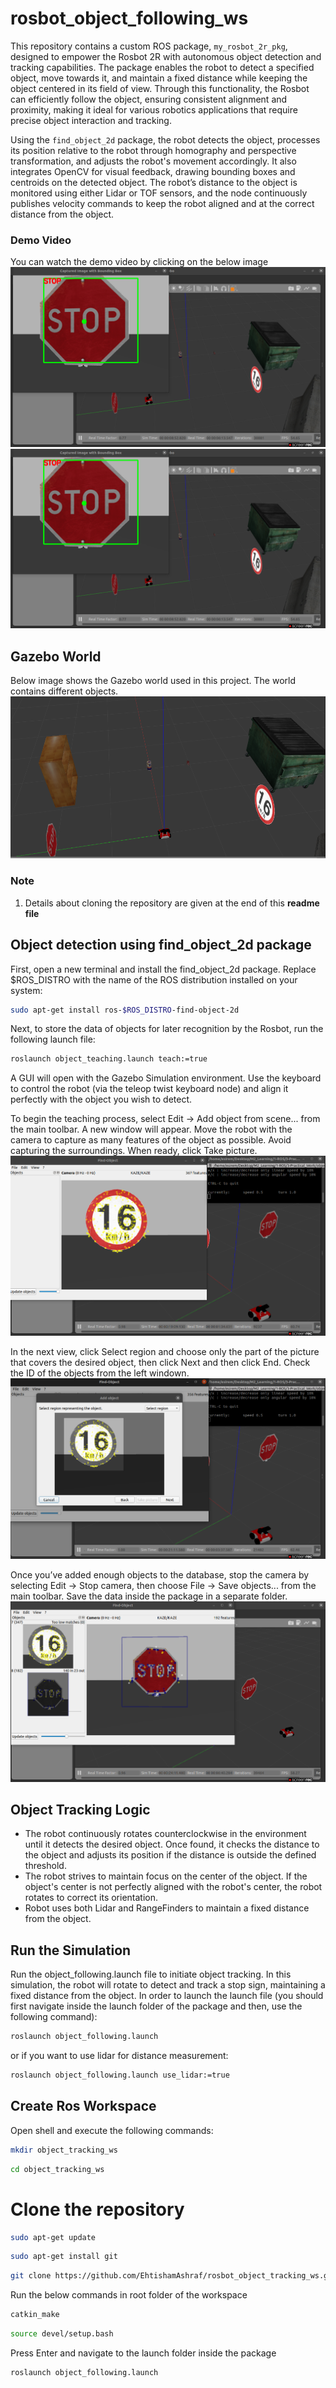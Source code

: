 # rosbot_object_following_ws
This repository contains a custom ROS package, `my_rosbot_2r_pkg`, designed to empower the Rosbot 2R with autonomous object detection and tracking capabilities. The package enables the robot to detect a specified object, move towards it, and maintain a fixed distance while keeping the object centered in its field of view. Through this functionality, the Rosbot can efficiently follow the object, ensuring consistent alignment and proximity, making it ideal for various robotics applications that require precise object interaction and tracking.

Using the `find_object_2d` package, the robot detects the object, processes its position relative to the robot through homography and perspective transformation, and adjusts the robot's movement accordingly. It also integrates OpenCV for visual feedback, drawing bounding boxes and centroids on the detected object. The robot’s distance to the object is monitored using either Lidar or TOF sensors, and the node continuously publishes velocity commands to keep the robot aligned and at the correct distance from the object.

### Demo Video
You can watch the demo video by clicking on the below image
[![Watch the video](https://github.com/EhtishamAshraf/rosbot_object_following_ws/blob/main/src/Images/4.png)](https://www.youtube.com/watch?v=KF7SK3x3tR0)
[![Watch the video](https://github.com/EhtishamAshraf/rosbot_object_following_ws/blob/main/src/Images/4.png)](https://youtu.be/ihLOgAEz3rU)

## Gazebo World
Below image shows the Gazebo world used in this project. The world contains different objects.
![Gazebo World](https://github.com/EhtishamAshraf/rosbot_object_following_ws/blob/main/src/Images/6.png)

### Note 
1.  Details about cloning the repository are given at the end of this **readme file**

## Object detection using find_object_2d package
First, open a new terminal and install the find_object_2d package. Replace $ROS_DISTRO with the name of the ROS distribution installed on your system:
```bash
sudo apt-get install ros-$ROS_DISTRO-find-object-2d
```
Next, to store the data of objects for later recognition by the Rosbot, run the following launch file:
```bash
roslaunch object_teaching.launch teach:=true
```

A GUI will open with the Gazebo Simulation environment. Use the keyboard to control the robot (via the teleop twist keyboard node) and align it perfectly with the object you wish to detect.

To begin the teaching process, select Edit → Add object from scene... from the main toolbar. A new window will appear. Move the robot with the camera to capture as many features of the object as possible. Avoid capturing the surroundings. When ready, click Take picture.
![Wall Following](https://github.com/EhtishamAshraf/rosbot_object_following_ws/blob/main/src/Images/1.png)

In the next view, click Select region and choose only the part of the picture that covers the desired object, then click Next and then click End. Check the ID of the objects from the left windown.
![Wall Following](https://github.com/EhtishamAshraf/rosbot_object_following_ws/blob/main/src/Images/2.png)

Once you’ve added enough objects to the database, stop the camera by selecting Edit → Stop camera, then choose File → Save objects... from the main toolbar. Save the data inside the package in a separate folder.
![Wall Following](https://github.com/EhtishamAshraf/rosbot_object_following_ws/blob/main/src/Images/3.png)

## Object Tracking Logic
- The robot continuously rotates counterclockwise in the environment until it detects the desired object. Once found, it checks the distance to 
  the object and adjusts its position if the distance is outside the defined threshold.
- The robot strives to maintain focus on the center of the object. If the object's center is not perfectly aligned with the robot's center, the 
  robot rotates to correct its orientation.
- Robot uses both Lidar and RangeFinders to maintain a fixed distance from the object.  

## Run the Simulation
Run the object_following.launch file to initiate object tracking. In this simulation, the robot will rotate to detect and track a stop sign, maintaining a fixed distance from the object.
In order to launch the launch file (you should first navigate inside the launch folder of the package and then, use the following command): 
```bash
roslaunch object_following.launch
```
or if you want to use lidar for distance measurement:
```bash
roslaunch object_following.launch use_lidar:=true
```

## Create Ros Workspace
Open shell and execute the following commands:
```bash
mkdir object_tracking_ws
```
```bash
cd object_tracking_ws
```
# Clone the repository
```bash
sudo apt-get update
```
```bash
sudo apt-get install git
```
```bash
git clone https://github.com/EhtishamAshraf/rosbot_object_tracking_ws.git
```

Run the below commands in root folder of the workspace
```bash
catkin_make 
```
```bash
source devel/setup.bash 
```

Press Enter and navigate to the launch folder inside the package
```bash
roslaunch object_following.launch
```
